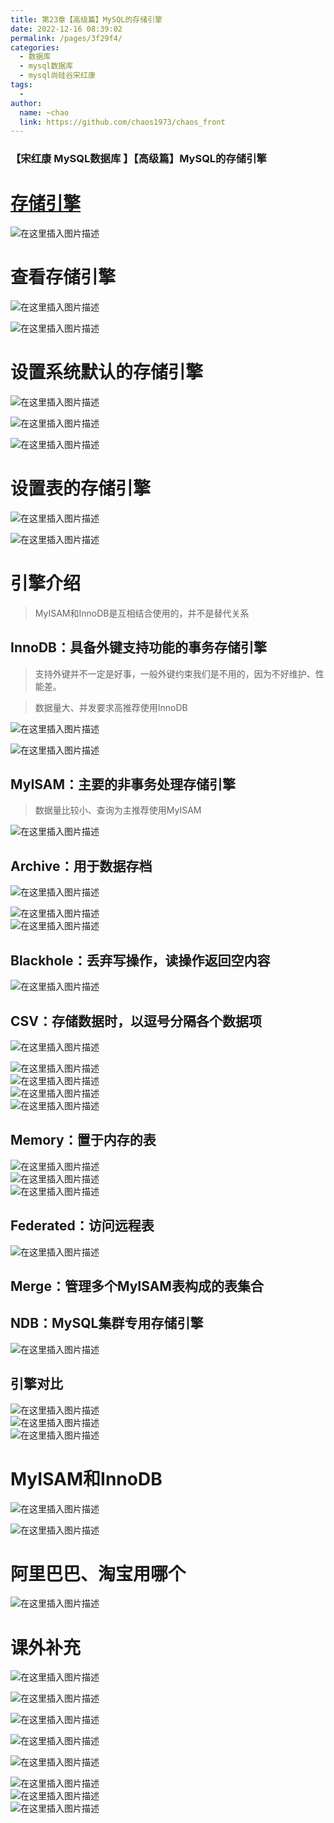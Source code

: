 ```yaml
---
title: 第23章【高级篇】MySQL的存储引擎
date: 2022-12-16 08:39:02
permalink: /pages/3f29f4/
categories:
  - 数据库
  - mysql数据库
  - mysql尚硅谷宋红康
tags:
  - 
author: 
  name: ~chao
  link: https://github.com/chaos1973/chaos_front
---
```


### 【宋红康 MySQL数据库 】【高级篇】MySQL的存储引擎

# [存储引擎](https://so.csdn.net/so/search?q=%E5%AD%98%E5%82%A8%E5%BC%95%E6%93%8E&spm=1001.2101.3001.7020)

![在这里插入图片描述](https://img-blog.csdnimg.cn/7d3b45ebb2744308ab63e88e004764b4.png)

# 查看存储引擎

![在这里插入图片描述](https://img-blog.csdnimg.cn/7c5b95cf256f4255a49c376c40c621f8.png)

![在这里插入图片描述](https://img-blog.csdnimg.cn/3d30f680745d42d5b91be5cfd096cbf6.png)

# 设置系统默认的存储引擎

![在这里插入图片描述](https://img-blog.csdnimg.cn/ebd3fda0552044b3a1a71f429667c245.png)

![在这里插入图片描述](https://img-blog.csdnimg.cn/e253e1557e3e458380f61aa3aaa1fb0c.png)

![在这里插入图片描述](https://img-blog.csdnimg.cn/53608af51f2d42009112c8b22331b3a2.png)

# 设置表的存储引擎

![在这里插入图片描述](https://img-blog.csdnimg.cn/9b8edcfef7f84797b78f5f890c937f86.png)

![在这里插入图片描述](https://img-blog.csdnimg.cn/2b09b358fed64e23820c488d6d4dee66.png)

# 引擎介绍

> MyISAM和InnoDB是互相结合使用的，并不是替代关系

## InnoDB：具备外键支持功能的事务存储引擎

> 支持外键并不一定是好事，一般外键约束我们是不用的，因为不好维护、性能差。

> 数据量大、并发要求高推荐使用InnoDB

![在这里插入图片描述](https://img-blog.csdnimg.cn/d9803dd4eb794d76b9102c83bf1547ca.png)

![在这里插入图片描述](https://img-blog.csdnimg.cn/bc44fe3c5b4144f6a44285cc11fcaacd.png)

## MyISAM：主要的非事务处理存储引擎

> 数据量比较小、查询为主推荐使用MyISAM

![在这里插入图片描述](https://img-blog.csdnimg.cn/ddcbccba702a4049ae82ff3708c8d41a.png)

## Archive：用于数据存档

![在这里插入图片描述](https://img-blog.csdnimg.cn/1555b598ff744ea288d50125b2d09793.png)

![在这里插入图片描述](https://img-blog.csdnimg.cn/5362ade36dea4d1bb0a63efb0708638c.png)  
![在这里插入图片描述](https://img-blog.csdnimg.cn/819a839488dd46719a1236914ee828b0.png)

## Blackhole：丢弃写操作，读操作返回空内容

![在这里插入图片描述](https://img-blog.csdnimg.cn/5b547a608415416f829a18644412d0ca.png)

## CSV：存储数据时，以逗号分隔各个数据项

![在这里插入图片描述](https://img-blog.csdnimg.cn/4671aabfad14487db3b2cea6a6018dde.png)

![在这里插入图片描述](https://img-blog.csdnimg.cn/7027c951d68c4a00bea49eea35e6dcdf.png)  
![在这里插入图片描述](https://img-blog.csdnimg.cn/ecfe779fd6a44bcca5af992f17fc090d.png)  
![在这里插入图片描述](https://img-blog.csdnimg.cn/66db3081ff794f72ad238dde67239656.png)  
![在这里插入图片描述](https://img-blog.csdnimg.cn/59036a9b338a46af9614323e49c177f0.png)

## Memory：置于内存的表

![在这里插入图片描述](https://img-blog.csdnimg.cn/fcd83efeb3b14ac4b262d8be6187b285.png)  
![在这里插入图片描述](https://img-blog.csdnimg.cn/64f8abe92ff64cdea856389947c514d6.png)  
![在这里插入图片描述](https://img-blog.csdnimg.cn/e0653834c8c247baa1cea0cc157e8a03.png)

## Federated：访问远程表

![在这里插入图片描述](https://img-blog.csdnimg.cn/4654810c5c284f498c16c0c9ec4750ce.png)

## Merge：管理多个MyISAM表构成的表集合

## NDB：MySQL集群专用存储引擎

![在这里插入图片描述](https://img-blog.csdnimg.cn/24c77bb4cc36464bbdef6319ef2bb09c.png)

## 引擎对比

![在这里插入图片描述](https://img-blog.csdnimg.cn/e6af3b3459bf4144af5b81c73c01a00e.png)  
![在这里插入图片描述](https://img-blog.csdnimg.cn/621c56720a174cfe92f605aba5fdf5e6.png)  
![在这里插入图片描述](https://img-blog.csdnimg.cn/eda4ae4f755848afbb8d0c126e8938ae.png)

# MyISAM和InnoDB

![在这里插入图片描述](https://img-blog.csdnimg.cn/6e234d473e0c4486b63936603ef74d11.png)

![在这里插入图片描述](https://img-blog.csdnimg.cn/67178ec9e21d4218ba3f69668b2cd704.png)

# 阿里巴巴、淘宝用哪个

![在这里插入图片描述](https://img-blog.csdnimg.cn/7362ad6cce88445db7db5580556600cb.png)

# 课外补充

![在这里插入图片描述](https://img-blog.csdnimg.cn/c19768d6bf2548aa9409fbe69dc6a165.png)

![在这里插入图片描述](https://img-blog.csdnimg.cn/3dca8427787246bf9e5819d2cc35df39.png)

![在这里插入图片描述](https://img-blog.csdnimg.cn/5cc15de81bee41bc95f4e0159a3592e4.png)

![在这里插入图片描述](https://img-blog.csdnimg.cn/9babe7dc1e6b4f8491bc96f753800b20.png)

![在这里插入图片描述](https://img-blog.csdnimg.cn/cc0a2d6fa91a426aba765077f7ba4638.png)

![在这里插入图片描述](https://img-blog.csdnimg.cn/224f7a53dddd4b388417db277282fbe3.png)  
![在这里插入图片描述](https://img-blog.csdnimg.cn/b25277f4e89541bdbd0f10778b069227.png)  
![在这里插入图片描述](https://img-blog.csdnimg.cn/d6446d8aefc44890b15863ecb07497ec.png)

